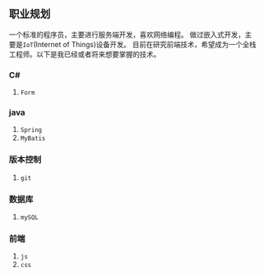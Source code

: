## 职业规划
一个标准的程序员，主要进行服务端开发，喜欢网络编程。
做过嵌入式开发，主要是`IoT`(Internet of Things)设备开发。
目前在研究前端技术，希望成为一个全栈工程师。以下是我已经或者将来想要掌握的技术。

### C\#
1. `Form`

### java
1. `Spring`
2. `MyBatis`

### 版本控制
1. `git` 

### 数据库
1. `mySQL`

### 前端
1. `js`
2. `css`